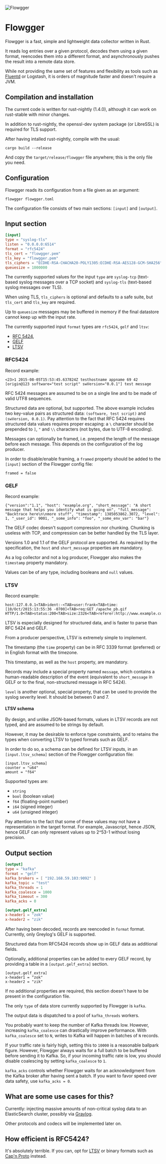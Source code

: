 
![Flowgger](https://raw.github.com/jedisct1/flowgger/master/flowgger.png)

Flowgger
========

Flowgger is a fast, simple and lightweight data collector written in Rust.

It reads log entries over a given protocol, decodes them using a given
format, reencodes them into a different format, and asynchronously pushes the
result into a remote data store.

While not providing the same set of features and flexibility as tools
such as [Fluentd](http://www.fluentd.org/) or Logstash, it is orders
of magnitude faster and doesn't require a JVM.

Compilation and installation
----------------------------

The current code is written for rust-nightly (1.4.0), although it can work on
rust-stable with minor changes.

In addition to rust-nightly, the openssl-dev system package (or LibreSSL) is
required for TLS support.

After having intalled rust-nightly, compile with the usual:

    cargo build --release

And copy the `target/release/flowgger` file anywhere; this is the only file
you need.

Configuration
-------------

Flowgger reads its configuration from a file given as an argument:

    flowgger flowgger.toml

The configuration file consists of two main sections: `[input]` and `[output]`.

Input section
-------------

```toml
[input]
type = "syslog-tls"
listen = "0.0.0.0:6514"
format = "rfc5424"
tls_cert = "flowgger.pem"
tls_key = "flowgger.pem"
tls_ciphers = "ECDHE-RSA-CHACHA20-POLY1305:ECDHE-RSA-AES128-GCM-SHA256"
queuesize = 1000000
```

The currently supported values for the input `type` are `syslog-tcp` (text-based
syslog messages over a TCP socket) and `syslog-tls` (text-based syslog messages
over TLS).

When using TLS, `tls_ciphers` is optional and defaults to a safe suite, but
`tls_cert` and `tls_key` are required.

Up to `queuesize` messages may be buffered in memory if the final datastore
cannot keep up with the input rate.

The currently supported input `format` types are `rfc5424`, `gelf` and `ltsv`:

* [RFC 5424](https://tools.ietf.org/html/rfc5424),
* [GELF](https://www.graylog.org/resources/gelf-2/)
* [LTSV](http://ltsv.org)

### RFC5424

Record example:

    <23>1 2015-08-05T15:53:45.637824Z testhostname appname 69 42 [origin@123 software="test script" swVersion="0.0.1"] test message

RFC 5424 messages are assumed to be on a single line and to be made of valid
UTF8 sequences.

Structured data are optional, but supported. The above example includes two
key-value pairs as structured data: `(software, test script)` and
`(swVersion, 0.0.1)`.
Pay attention to the fact that RFC 5424 requires structured data values requires
proper escaping: a `\` character should be prepended to `]`, `"` and `\\`
characters (not bytes, due to UTF-8 encoding).

Messages can optionally be framed, i.e. prepend the length of the message before
each message. This depends on the configuration of the log producer.

In order to disable/enable framing, a `framed` property should be added to the
`[input]` section of the Flowgger config file:

    framed = false

### GELF

Record example:

    {"version":"1.1", "host": "example.org", "short_message": "A short message that helps you identify what is going on", "full_message": "Backtrace here\n\nmore stuff", "timestamp": 1385053862.3072, "level": 1, "_user_id": 9001, "_some_info": "foo", "_some_env_var": "bar"}

The GELF codec doesn't support compression nor chunking.
Chunking is useless with TCP, and compression can be better handled by the TLS
layer.

Versions 1.0 and 1.1 of the GELF protocol are supported. As required by the
specification, the `host` and `short_message` properties are mandatory.

As a log collector and not a log producer, Flowgger also makes the `timestamp`
property mandatory.

Values can be of any type, including booleans and `null` values.

### LTSV

Record example:

    host:127.0.0.1<TAB>ident:-<TAB>user:frank<TAB>time:[10/Oct/2015:13:55:36 -0700]<TAB>req:GET /apache_pb.gif HTTP/1.0<TAB>status:200<TAB>size:2326<TAB>referer:http://www.example.com/start.html

LTSV is especially designed for structured data, and is faster to
parse than RFC 5424 and GELF.

From a producer perspective, LTSV is extremely simple to implement.

The timestamp (the `time` property) can be in RFC 3339 format (preferred) or in
English format with the timezone.

This timestamp, as well as the `host` property, are mandatory.

Records may include a special property named `message`, which contains a
human-readable description of the event (equivalent to `short_message` in GELF
or to the final, non-structured message in RFC 5424).

`level` is another optional, special property, that can be used to provide the
syslog severity level. It should be between 0 and 7.

#### LTSV schema

By design, and unlike JSON-based formats, values in LTSV records are not typed,
and are assumed to be strings by default.

However, it may be desirable to enforce type constraints, and to retains the
types when converting LTSV to typed formats such as GELF.

In order to do so, a schema can be defined for LTSV inputs, in an
`[input.ltsv_schema]` section of the Flowgger configuration file:

    [input.ltsv_schema]
    counter = "u64"
    amount = "f64"

Supported types are:

- `string`
- `bool` (boolean value)
- `f64` (floating-point number)
- `i64` (signed integer)
- `u64` (unsigned integer)

Pay attention to the fact that some of these values may not have a
representation in the target format. For example, Javascript, hence JSON, hence
GELF can only represent values up to 2^53-1 without losing precision.

Output section
--------------

```toml
[output]
type = "kafka"
format = "gelf"
kafka_brokers = [ "192.168.59.103:9092" ]
kafka_topic = "test"
kafka_threads = 1
kafka_coalesce = 1000
kafka_timeout = 300
kafka_acks = 0

[output.gelf_extra]
x-header1 = "zok"
x-header2 = "zik"
```

After having been decoded, records are reencoded in `format` format. Currently,
only Greylog's GELF is supported.

Structured data from RFC5424 records show up in GELF data as additional fields.

Optionally, additional properties can be added to every GELF record, by
providing a table in a `[output.gelf_extra]` section.

```
[output.gelf_extra]
x-header1 = "zok"
x-header2 = "zik"
```

If no additional properties are required, this section doesn't have to be
present in the configuration file.

The only `type` of data store currently supported by Flowgger is `kafka`.

The output data is dispatched to a pool of `kafka_threads` workers.

You probably want to keep the number of Kafka threads low. However, increasing
`kafka_coalesce` can drastically improve performance.
With `kafka_coalesce` set to `N`, writes to Kafka will happen in batches of
`N` records.

If your traffic rate is fairly high, setting this to `10000` is a reasonable
ballpark figure. However, Flowgger always waits for a full batch to be buffered
before sending it to Kafka. So, if your incoming traffic rate is low, you
should disable coalescing by setting `kafka_coalesce` to `1`.

`kafka_acks` controls whether Flowgger waits for an acknowledgment from the
Kafka broker after having sent a batch. If you want to favor speed over data
safety, use `kafka_acks = 0`.

What are some use cases for this?
---------------------------------

Currently: injecting massive amounts of non-critical syslog data to an
ElasticSearch cluster, possibly via [Graylog](https://www.graylog.org/).

Other protocols and codecs will be implemented later on.

How efficient is RFC5424?
-------------------------

It's absolutely terrible. If you can, opt for [LTSV](http://ltsv.org) or binary
formats such as [Cap'n Proto](https://capnproto.org/) instead.
